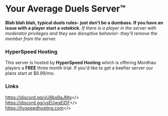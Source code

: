 # Your Average Duels Server™

**Blah blah blah, typical duels rules- just don't be a dumbass. If you have an issue with a player start a votekick.**
*If there is a player in the server with moderator privileges and they see disruptive behavior- they'll remove the member from the server.*

### HyperSpeed Hosting
This server is hosted by **HyperSpeed Hosting** which is offering Mordhau players a **FREE** three month trial. If you'd like to get a beefier server our plans start at $6.99/mo.


### Links
<a id="YADs Discord">https://discord.gg/xU6bs9aJMg</>
<br>
<a id="HyperSpeed Hosting Discord">https://discord.gg/vsEUwsEjDF</>
<br>
<a id="HyperSpeed Hosting Website">https://hyspeedhosting.com</>
